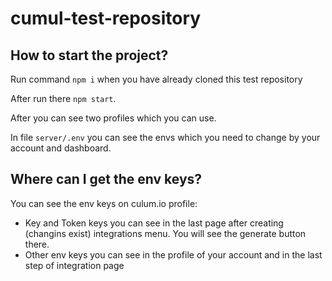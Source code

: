 # cumul-test-repository

## How to start the project? 

Run command `npm i` when you have already cloned this test repository

After run there `npm start`.

After you can see two profiles which you can use.

In file `server/.env` you can see the envs which you need to change by your account and dashboard.

## Where can I get the env keys? 

You can see the env keys on culum.io profile: 
- Key and Token keys you can see in the last page after creating (changins exist) integrations menu. You will see the generate button there.
- Other env keys you can see in the profile of your account and in the last step of integration page
